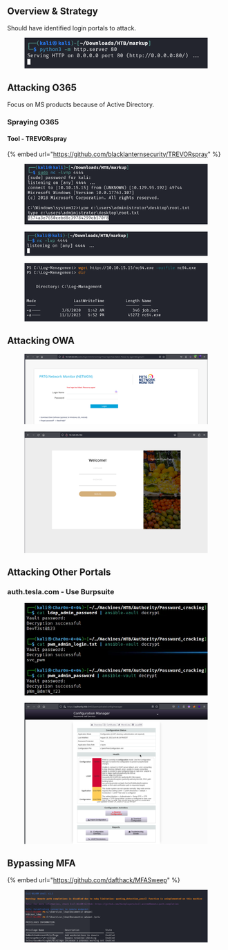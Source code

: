 ## Overview & Strategy <a href="#lecture_heading" id="lecture_heading"></a>

Should have identified login portals to attack.

<figure><img src="../.gitbook/assets/image (15).png" alt=""><figcaption></figcaption></figure>

## Attacking O365 <a href="#lecture_heading" id="lecture_heading"></a>

Focus on MS products because of Active Directory.

### Spraying O365

#### Tool - TREVORspray

{% embed url="https://github.com/blacklanternsecurity/TREVORspray" %}

<figure><img src="../.gitbook/assets/image (18).png" alt=""><figcaption></figcaption></figure>

<figure><img src="../.gitbook/assets/image (17).png" alt=""><figcaption></figcaption></figure>

<figure><img src="../.gitbook/assets/image (16).png" alt=""><figcaption></figcaption></figure>

## Attacking OWA <a href="#lecture_heading" id="lecture_heading"></a>

<figure><img src="../.gitbook/assets/image (19).png" alt=""><figcaption></figcaption></figure>

<figure><img src="../.gitbook/assets/image (20).png" alt=""><figcaption></figcaption></figure>

## Attacking Other Portals <a href="#lecture_heading" id="lecture_heading"></a>

### auth.tesla.com - Use Burpsuite

<figure><img src="../.gitbook/assets/image (21).png" alt=""><figcaption></figcaption></figure>

<figure><img src="../.gitbook/assets/image (22).png" alt=""><figcaption></figcaption></figure>

## Bypassing MFA <a href="#lecture_heading" id="lecture_heading"></a>

{% embed url="https://github.com/dafthack/MFASweep" %}

<figure><img src="../.gitbook/assets/image (25).png" alt=""><figcaption></figcaption></figure>

